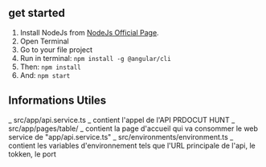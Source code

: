 
## get started

1. Install NodeJs from [NodeJs Official Page](https://nodejs.org/en).
2. Open Terminal
3. Go to your file project
4. Run in terminal: ```npm install -g @angular/cli```
5. Then: ```npm install```
6. And: ```npm start```


## Informations Utiles

_ src/app/api.service.ts _ contient l'appel de l'API PRDOCUT HUNT
_ src/app/pages/table/ _ contient la page d'accueil qui va consommer le web service de "app/api.service.ts"
_ src/environments/environment.ts _ contient les variables d'environnement tels que l'URL principale de l'api, le tokken, le port
